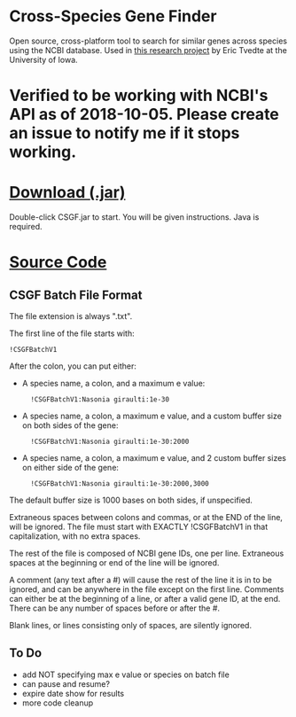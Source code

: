 # Cross-Species Gene Finder
Open source, cross-platform tool to search for similar genes across species using the NCBI database. Used in [this research project](https://github.com/parrotgeek1/CrossSpeciesGeneFinder/raw/master/TvedteGradRetreatPosterSp16.pdf) by Eric Tvedte at the University of Iowa.

# Verified to be working with NCBI's API as of 2018-10-05. Please create an issue to notify me if it stops working.

# [Download (.jar)](https://github.com/parrotgeek1/CrossSpeciesGeneFinder/raw/master/CSGF.jar)
Double-click CSGF.jar to start. You will be given instructions. Java is required.
# [Source Code](https://github.com/parrotgeek1/CrossSpeciesGeneFinder)

CSGF Batch File Format
---

The file extension is always ".txt".

The first line of the file starts with:

```
!CSGFBatchV1
```

After the colon, you can put either:

* A species name, a colon, and a maximum e value: 

        !CSGFBatchV1:Nasonia giraulti:1e-30

* A species name, a colon, a maximum e value, and a custom buffer size on both sides of the gene: 

        !CSGFBatchV1:Nasonia giraulti:1e-30:2000

* A species name, a colon, a maximum e value, and 2 custom buffer sizes on either side of the gene: 

        !CSGFBatchV1:Nasonia giraulti:1e-30:2000,3000

The default buffer size is 1000 bases on both sides, if unspecified.

Extraneous spaces between colons and commas, or at the END of the line, will be ignored. The file must start with EXACTLY !CSGFBatchV1 in that capitalization, with no extra spaces.

The rest of the file is composed of NCBI gene IDs, one per line. Extraneous spaces at the beginning or end of the line will be ignored.

A comment (any text after a #) will cause the rest of the line it is in to be ignored, and can be anywhere in the file except on the first line. Comments can either be at the beginning of a line, or after a valid gene ID, at the end. There can be any number of spaces before or after the #.

Blank lines, or lines consisting only of spaces, are silently ignored.

To Do
---

* add NOT specifying max e value or species on batch file
* can pause and resume?
* expire date show for results
* more code cleanup
